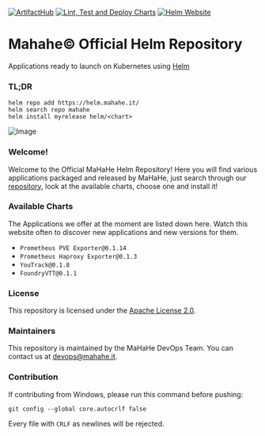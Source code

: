 [![ArtifactHub](https://img.shields.io/static/v1?label=ArtifactHub&message=Organization&labelColor=EBEBEB&color=417598&logo=ArtifactHub)](https://artifacthub.io/packages/search?org=mahahe&sort=relevance&page=1)
[![Lint, Test and Deploy Charts](https://github.com/mahahe-it/helm/actions/workflows/chart-workflow.yaml/badge.svg)](https://github.com/mahahe-it/helm/actions/workflows/chart-workflow.yaml)
[![Helm Website](https://img.shields.io/website/https/helm.mahahe.it/index.yaml?label=Helm%20Repository&logo=Helm&logoColor=0f1689&labelColor=F1FAEE)](https://helm.mahahe.it/)

# Mahahe©️ Official Helm Repository
Applications ready to launch on Kubernetes using [Helm](https://github.com/helm/helm)

### TL;DR
```console
helm repo add https://helm.mahahe.it/
helm search repo mahahe
helm install myrelease helm/<chart>
```

![Image](https://transfer.sh/4J32Pv/helm-rec.gif)

### Welcome!

Welcome to the Official MaHaHe Helm Repository! Here you will find various applications packaged and released by MaHaHe, just search through our [repository](https://gitea.mahahe.it/Mahahe/helm), look at the available charts, choose one and install it!

### Available Charts

The Applications we offer at the moment are listed down here. Watch this website often to discover new applications and new versions for them.

 - `Prometheus PVE Exporter@0.1.14`
 - `Prometheus Haproxy Exporter@0.1.3`
 - `YouTrack@0.1.8`
 - `FoundryVTT@0.1.1`

### License

This repository is licensed under the [Apache License 2.0](https://github.com/mahahe-it/helm/blob/main/LICENSE).

### Maintainers
This repository is maintained by the MaHaHe DevOps Team. You can contact us at [devops@mahahe.it](mailto:devops@mahahe.it).

### Contribution
If contributing from Windows, please run this command before pushing:
```shell
git config --global core.autocrlf false
```
Every file with `CRLF` as newlines will be rejected.
